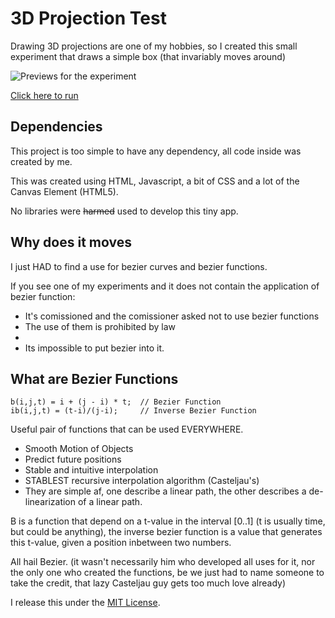 3D Projection Test
=======================

Drawing 3D projections are one of my hobbies, so I created this small experiment that draws a simple box (that invariably moves around)

![Previews for the experiment](https://cdn.rawgit.com/GuilhermeRossato/3DProjectionTest/master/preview.png)

[Click here to run](https://cdn.rawgit.com/GuilhermeRossato/3DProjectionTest/master/index.html)

Dependencies
-----------------------
This project is too simple to have any dependency, all code inside was created by me.

This was created using HTML, Javascript, a bit of CSS and a lot of the Canvas Element (HTML5).

No libraries were ~~harmed~~ used to develop this tiny app.

Why does it moves
-----------------------
I just HAD to find a use for bezier curves and bezier functions. 

If you see one of my experiments and it does not contain the application of bezier function:
 * It's comissioned and the comissioner asked not to use bezier functions
 * The use of them is prohibited by law
 * 
 * Its impossible to put bezier into it.

What are Bezier Functions
-----------------------
    b(i,j,t) = i + (j - i) * t;  // Bezier Function
    ib(i,j,t) = (t-i)/(j-i);     // Inverse Bezier Function

Useful pair of functions that can be used EVERYWHERE.

 * Smooth Motion of Objects
 * Predict future positions
 * Stable and intuitive interpolation
 * STABLEST recursive interpolation algorithm (Casteljau's)
 * They are simple af, one describe a linear path, the other describes a de-linearization of a linear path.

B is a function that depend on a t-value in the interval [0..1] (t is usually time, but could be anything), the inverse bezier function is a value that generates this t-value, given a position inbetween two numbers.

All hail Bezier. (it wasn't necessarily him who developed all uses for it, nor the only one who created the functions, be we just had to name someone to take the credit, that lazy Casteljau guy gets too much love already)
  

I release this under the [MIT License](https://opensource.org/licenses/MIT).